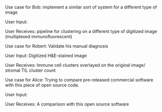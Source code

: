 Use case for Bob: implement a similar sort of system for a different type of image

User Input:

User Receives: pipeline for clustering on a different type of digitized image (multiplexed immunofluorescent)


Use case for Robert: Validate his manual  diagnosis

User Input: Digitized H&E-stained image

User Receives: Immune cell clusters overlayed on the original image/ stromal TIL cluster count


Use case for Alice: Trying to compare pre-released commercial software with this piece of open source code.

User Input:

User Receives: A comparison with this open source software
